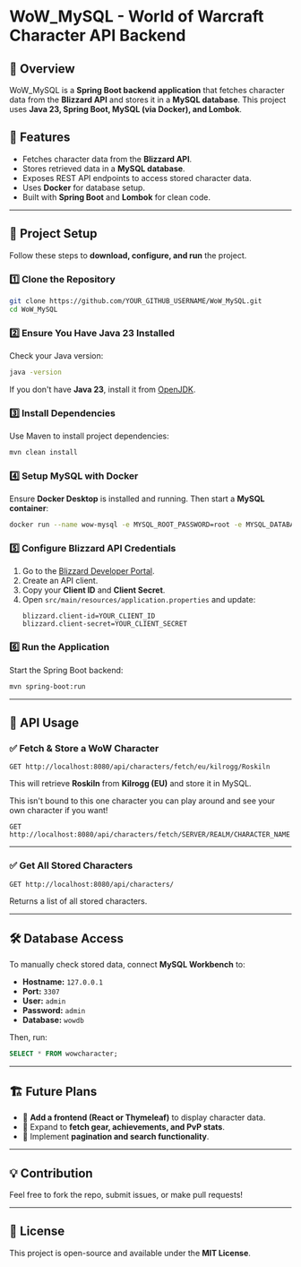 # WoW_MySQL - World of Warcraft Character API Backend

## 📌 Overview
WoW_MySQL is a **Spring Boot backend application** that fetches character data from the **Blizzard API** and stores it in a **MySQL database**. This project uses **Java 23, Spring Boot, MySQL (via Docker), and Lombok**.

## 🚀 Features
- Fetches character data from the **Blizzard API**.
- Stores retrieved data in a **MySQL database**.
- Exposes REST API endpoints to access stored character data.
- Uses **Docker** for database setup.
- Built with **Spring Boot** and **Lombok** for clean code.

---

## 📂 Project Setup
Follow these steps to **download, configure, and run** the project.

### 1️⃣ **Clone the Repository**
```sh
git clone https://github.com/YOUR_GITHUB_USERNAME/WoW_MySQL.git
cd WoW_MySQL
```

### 2️⃣ **Ensure You Have Java 23 Installed**
Check your Java version:
```sh
java -version
```
If you don't have **Java 23**, install it from [OpenJDK](https://jdk.java.net/23/).

### 3️⃣ **Install Dependencies**
Use Maven to install project dependencies:
```sh
mvn clean install
```

### 4️⃣ **Setup MySQL with Docker**
Ensure **Docker Desktop** is installed and running. Then start a **MySQL container**:
```sh
docker run --name wow-mysql -e MYSQL_ROOT_PASSWORD=root -e MYSQL_DATABASE=wowdb -e MYSQL_USER=admin -e MYSQL_PASSWORD=admin -p 3307:3306 -d mysql:8.0
```

### 5️⃣ **Configure Blizzard API Credentials**
1. Go to the [Blizzard Developer Portal](https://develop.battle.net/).
2. Create an API client.
3. Copy your **Client ID** and **Client Secret**.
4. Open `src/main/resources/application.properties` and update:
   ```properties
   blizzard.client-id=YOUR_CLIENT_ID
   blizzard.client-secret=YOUR_CLIENT_SECRET
   ```

### 6️⃣ **Run the Application**
Start the Spring Boot backend:
```sh
mvn spring-boot:run
```

---

## 📡 API Usage
### ✅ **Fetch & Store a WoW Character**
```http
GET http://localhost:8080/api/characters/fetch/eu/kilrogg/Roskiln
```
This will retrieve **Roskiln** from **Kilrogg (EU)** and store it in MySQL.

This isn't bound to this one character you can play around and see your own character if you want!

```http
GET http://localhost:8080/api/characters/fetch/SERVER/REALM/CHARACTER_NAME
```
---

### ✅ **Get All Stored Characters**
```http
GET http://localhost:8080/api/characters/
```
Returns a list of all stored characters.

---

## 🛠️ **Database Access**
To manually check stored data, connect **MySQL Workbench** to:
- **Hostname:** `127.0.0.1`
- **Port:** `3307`
- **User:** `admin`
- **Password:** `admin`
- **Database:** `wowdb`

Then, run:
```sql
SELECT * FROM wowcharacter;
```

---

## 🏗️ Future Plans
- 🔹 **Add a frontend (React or Thymeleaf)** to display character data.
- 🔹 Expand to **fetch gear, achievements, and PvP stats**.
- 🔹 Implement **pagination and search functionality**.

---

## 💡 Contribution
Feel free to fork the repo, submit issues, or make pull requests!

---

## 📝 License
This project is open-source and available under the **MIT License**.

